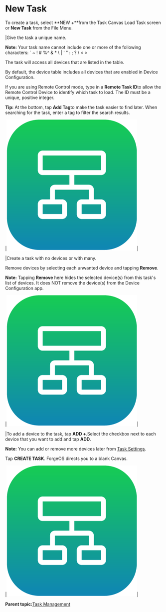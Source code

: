 # New Task

To create a task, select **NEW +**from the Task Canvas Load Task screen or **New Task** from the File Menu.

|Give the task a unique name.

**Note:** Your task name cannot include one or more of the following characters: \` ~ ! \# %^ & \* \\ \| ' " : ; ? / < \>

The task will access all devices that are listed in the table.

By default, the device table includes all devices that are enabled in Device Configuration.

If you are using Remote Control mode, type in a **Remote Task ID**to allow the Remote Control Device to identify which task to load. The ID must be a unique, positive integer.

**Tip:** At the bottom, tap **Add Tag**to make the task easier to find later. When searching for the task, enter a tag to filter the search results.

|![](../Images/TaskCanvas/TaskCanvas-Icon.png)|

|Create a task with no devices or with many.

Remove devices by selecting each unwanted device and tapping **Remove**.

**Note:** Tapping **Remove** here hides the selected device\(s\) from this task's list of devices. It does NOT remove the device\(s\) from the Device Configuration app.

|![](../Images/TaskCanvas/TaskCanvas-Icon.png)|

|To add a device to the task, tap **ADD +**.Select the checkbox next to each device that you want to add and tap **ADD**.

**Note:** You can add or remove more devices later from [Task Settings](TaskSettings.md).

Tap **CREATE TASK**. ForgeOS directs you to a blank Canvas.

|![](../Images/TaskCanvas/TaskCanvas-Icon.png)|

**Parent topic:**[Task Management](../TaskCanvas/TaskManagement.md)

